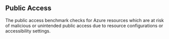 ## Public Access

The public access benchmark checks for Azure resources which are at risk of malicious or unintended public access due to resource configurations or accessibility settings. 